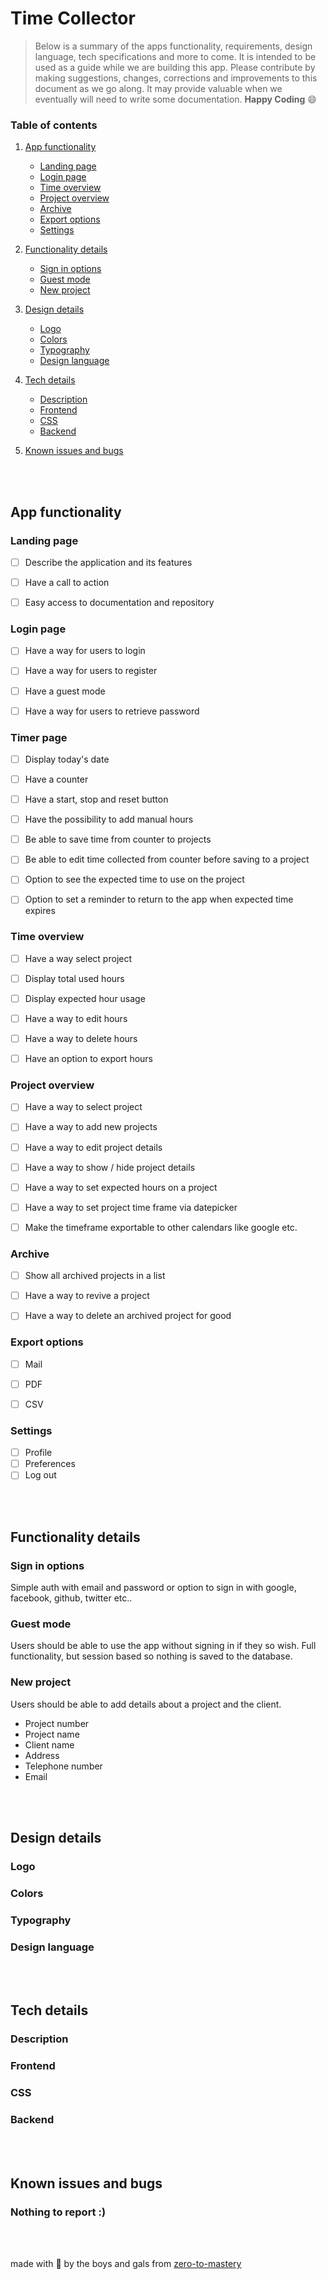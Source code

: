 Time Collector
======

> Below is a summary of the apps functionality, requirements, design language, tech specifications and more to come.
> It is intended to be used as a guide while we are building this app. Please contribute by making suggestions, changes, corrections
> and improvements to this document as we go along. It may provide valuable when we eventually will need to write some documentation.
> **Happy Coding** :smile:

### Table of contents
1. [App functionality](#app-functionality)
   - [Landing page](#landing-page)
   - [Login page](#login-page)
   - [Time overview](#time-overview)
   - [Project overview](#project-overview)
   - [Archive](#archive)
   - [Export options](#export-options)
   - [Settings](#settings)

2. [Functionality details](#functionality-details)
   - [Sign in options](#sign-in-options)
   - [Guest mode](#guest-mode)
   - [New project](#new-project)

3. [Design details](#design-details)
   - [Logo](#logo)
   - [Colors](#colors)
   - [Typography](#typography)
   - [Design language](#design-language)

4. [Tech details](#tech-details)
   - [Description](#description)
   - [Frontend](#frontend)
   - [CSS](#css)
   - [Backend](#backend)

5. [Known issues and bugs](#known-issues-and-bugs)

<br><br>

App functionality
------
### Landing page
- [ ] Describe the application and its features
- [ ] Have a call to action
- [ ] Easy access to documentation and repository


### Login page
- [ ] Have a way for users to login
- [ ] Have a way for users to register
- [ ] Have a guest mode
- [ ] Have a way for users to retrieve password


### Timer page
- [ ] Display today's date
- [ ] Have a counter
- [ ] Have a start, stop and reset button
- [ ] Have the possibility to add manual hours
- [ ] Be able to save time from counter to projects
- [ ] Be able to edit time collected from counter before saving to a project
- [ ] Option to see the expected time to use on the project
- [ ] Option to set a reminder to return to the app when expected time expires


### Time overview
- [ ] Have a way select project
- [ ] Display total used hours
- [ ] Display expected hour usage
- [ ] Have a way to edit hours
- [ ] Have a way to delete hours
- [ ] Have an option to export hours


### Project overview
- [ ] Have a way to select project
- [ ] Have a way to add new projects
- [ ] Have a way to edit project details
- [ ] Have a way to show / hide project details
- [ ] Have a way to set expected hours on a project
- [ ] Have a way to set project time frame via datepicker
- [ ] Make the timeframe exportable to other calendars like google etc.


### Archive
- [ ] Show all archived projects in a list
- [ ] Have a way to revive a project
- [ ] Have a way to delete an archived project for good


### Export options
- [ ] Mail
- [ ] PDF
- [ ] CSV


### Settings
- [ ] Profile
- [ ] Preferences
- [ ] Log out

<br><br>

Functionality details
------

### Sign in options
Simple auth with email and password or option to sign in with google, facebook, github, twitter etc..

### Guest mode
Users should be able to use the app without signing in if they so wish. Full functionality, but session based so nothing
is saved to the database.

### New project
Users should be able to add details about a project and the client.

- Project number
- Project name
- Client name
- Address
- Telephone number
- Email

<br><br>

Design details
------

### Logo
### Colors
### Typography
### Design language

<br><br>

Tech details
------

### Description
### Frontend
### CSS
### Backend

<br><br>

Known issues and bugs
------

### Nothing to report :)

<br><br>

made with :green_heart: by the boys and gals from [zero-to-mastery](https://www.udemy.com/the-complete-web-developer-in-2018/learn/v4/overview)
